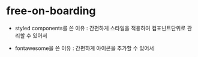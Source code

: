 # free-on-boarding

- styled components를 쓴 이유 : 간편하게 스타일을 적용하여 컴포넌트단위로 관리할 수 있어서

- fontawesome을 쓴 이유 : 간편하게 아이콘을 추가할 수 있어서
